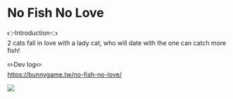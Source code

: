 # No Fish No Love
👉Introduction👈  
2 cats fall in love with a lady cat, who will date with the one can catch more fish!

✏️Dev log✏️  
https://bunnygame.tw/no-fish-no-love/

[<img src="https://img.youtube.com/vi/XiI2AJziUyE/hqdefault.jpg">](https://youtu.be/XiI2AJziUyE)
